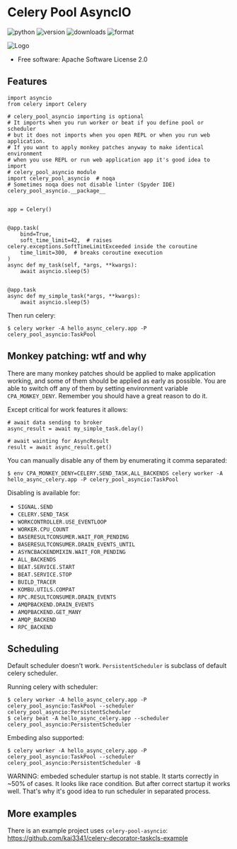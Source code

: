 Celery Pool AsyncIO
===============

![python](https://img.shields.io/pypi/pyversions/celery-pool-asyncio.svg)
![version](https://img.shields.io/pypi/v/celery-pool-asyncio.svg)
![downloads](https://img.shields.io/pypi/dm/celery-pool-asyncio.svg)
![format](https://img.shields.io/pypi/format/celery-pool-asyncio.svg)


![Logo](https://repository-images.githubusercontent.com/198568368/35298e00-c1e8-11e9-8bcf-76c57ee28db8)

* Free software: Apache Software License 2.0

Features
--------


```
import asyncio
from celery import Celery

# celery_pool_asyncio importing is optional
# It imports when you run worker or beat if you define pool or scheduler
# but it does not imports when you open REPL or when you run web application.
# If you want to apply monkey patches anyway to make identical environment
# when you use REPL or run web application app it's good idea to import
# celery_pool_asyncio module
import celery_pool_asyncio  # noqa
# Sometimes noqa does not disable linter (Spyder IDE)
celery_pool_asyncio.__package__


app = Celery()


@app.task(
    bind=True,
    soft_time_limit=42,  # raises celery.exceptions.SoftTimeLimitExceeded inside the coroutine
    time_limit=300,  # breaks coroutine execution
)
async def my_task(self, *args, **kwargs):
    await asyncio.sleep(5)


@app.task
async def my_simple_task(*args, **kwargs):
    await asyncio.sleep(5)
```

Then run celery:

```
$ celery worker -A hello_async_celery.app -P celery_pool_asyncio:TaskPool
```

Monkey patching: wtf and why
--------

There are many monkey patches should be applied to make application working, and
some of them should be applied as early as possible. You are able to switch off
any of them by setting environment variable `CPA_MONKEY_DENY`. Remember you
should have a great reason to do it.

Except critical for work features it allows:
```
# await data sending to broker
async_result = await my_simple_task.delay()

# await wainting for AsyncResult
result = await async_result.get()
```

You can manually disable any of them by enumerating it comma separated:
```
$ env CPA_MONKEY_DENY=CELERY.SEND_TASK,ALL_BACKENDS celery worker -A hello_async_celery.app -P celery_pool_asyncio:TaskPool
```

Disabling is available for:
- `SIGNAL.SEND`
- `CELERY.SEND_TASK`
- `WORKCONTROLLER.USE_EVENTLOOP`
- `WORKER.CPU_COUNT`
- `BASERESULTCONSUMER.WAIT_FOR_PENDING`
- `BASERESULTCONSUMER.DRAIN_EVENTS_UNTIL`
- `ASYNCBACKENDMIXIN.WAIT_FOR_PENDING`
- `ALL_BACKENDS`
- `BEAT.SERVICE.START`
- `BEAT.SERVICE.STOP`
- `BUILD_TRACER`
- `KOMBU.UTILS.COMPAT`
- `RPC.RESULTCONSUMER.DRAIN_EVENTS`
- `AMQPBACKEND.DRAIN_EVENTS`
- `AMQPBACKEND.GET_MANY`
- `AMQP_BACKEND`
- `RPC_BACKEND`


Scheduling
--------

Default scheduler doesn't work. `PersistentScheduler` is subclass of default
celery scheduler.

Running celery with scheduler:
```
$ celery worker -A hello_async_celery.app -P celery_pool_asyncio:TaskPool --scheduler celery_pool_asyncio:PersistentScheduler
$ celery beat -A hello_async_celery.app --scheduler celery_pool_asyncio:PersistentScheduler
```

Embeding also supported:
```
$ celery worker -A hello_async_celery.app -P celery_pool_asyncio:TaskPool --scheduler celery_pool_asyncio:PersistentScheduler -B
```

WARNING: embeded scheduler startup is not stable. It starts correctly in ~50%
of cases. It looks like race condition. But after correct startup it works well.
That's why it's good idea to run scheduler in separated process.

More examples
--------
There is an example project uses `celery-pool-asyncio`:
https://github.com/kai3341/celery-decorator-taskcls-example
